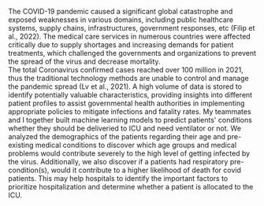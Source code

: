The COVID-19 pandemic caused a significant global catastrophe and exposed weaknesses in various domains, including public healthcare systems, supply chains, infrastructures, government responses, etc (Filip et al., 2022).  The medical care services in numerous countries were affected critically due to supply shortages and increasing demands for patient treatments, which challenged the governments and organizations to prevent the spread of the virus and decrease mortality.  
The total Coronavirus confirmed cases reached over 100 million in 2021, thus the traditional technology methods are unable to control and manage the pandemic spread (Lv et al., 2021). A high volume of data is stored to identify potentially valuable characteristics, providing insights into different patient profiles to assist governmental health authorities in implementing appropriate policies to mitigate infections and fatality rates. 
My teammates and I together built machine learning models to predict patients' conditions whether they should be deliveried to ICU and need ventilator or not. 
We analyzed the demographics of the patients regarding their age and pre-existing medical conditions to discover which age groups and medical problems would contribute severely to the high level of getting infected by the virus. Additionally, we also discover if a patients had respiratory pre-condition(s), would it contribute to a higher likelihood of death for covid patients. This may help hospitals to identify the important factors to prioritize hospitalization and determine whether a patient is allocated to the ICU. 

